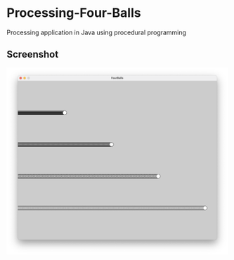 # Processing-Four-Balls
Processing application in Java using procedural programming


## Screenshot
<img src="screenshot-fourballs.png">

